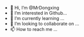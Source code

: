 - 👋 Hi, I’m @MrDongxing
- 👀 I’m interested in Github...
- 🌱 I’m currently learning ...
- 💞️ I’m looking to collaborate on ...
- 📫 How to reach me ...

<!---
MrDongxing/MrDongxing is a ✨ special ✨ repository because its `README.md` (this file) appears on your GitHub profile.
You can click the Preview link to take a look at your changes.
--->
